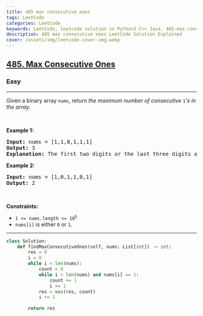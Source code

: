 ```yaml
---
title: 485 max consecutive ones
tags: LeetCode
categories: LeetCode
keywords: LeetCode, leetcode solution in Python3 C++ Java, 485-max-consecutive-ones solution
description: 485 max consecutive ones LeetCode Solution Explained
cover: /assets/img/leetcode-cover-img.webp
---
```



<h2><a href="https://leetcode.com/problems/max-consecutive-ones/">485. Max Consecutive Ones</a></h2><h3>Easy</h3><hr><div><p>Given a binary array <code>nums</code>, return <em>the maximum number of consecutive </em><code>1</code><em>'s in the array</em>.</p>

<p>&nbsp;</p>
<p><strong>Example 1:</strong></p>

<pre><strong>Input:</strong> nums = [1,1,0,1,1,1]
<strong>Output:</strong> 3
<strong>Explanation:</strong> The first two digits or the last three digits are consecutive 1s. The maximum number of consecutive 1s is 3.
</pre>

<p><strong>Example 2:</strong></p>

<pre><strong>Input:</strong> nums = [1,0,1,1,0,1]
<strong>Output:</strong> 2
</pre>

<p>&nbsp;</p>
<p><strong>Constraints:</strong></p>

<ul>
	<li><code>1 &lt;= nums.length &lt;= 10<sup>5</sup></code></li>
	<li><code>nums[i]</code> is either <code>0</code> or <code>1</code>.</li>
</ul>
</div>

---




```python
class Solution:
    def findMaxConsecutiveOnes(self, nums: List[int]) -> int:
        res = 0
        i = 0
        while i < len(nums):
            count = 0
            while i < len(nums) and nums[i] == 1:
                count += 1
                i += 1
            res = max(res, count)
            i += 1
        
        return res
            
```
